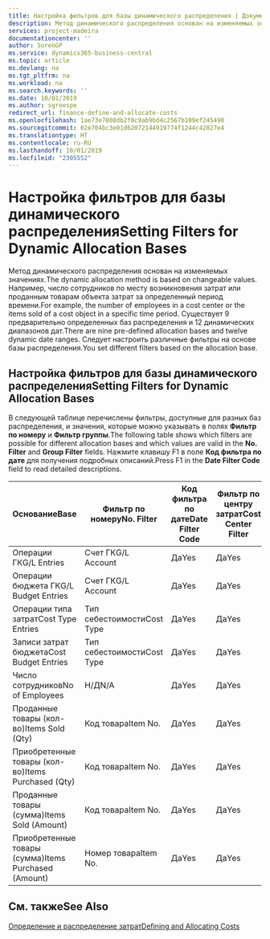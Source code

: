 ```yaml
---
title: Настройка фильтров для базы динамического распределения | Документация Майкрософт
description: Метод динамического распределения основан на изменяемых значениях. Например, число сотрудников по месту возникновения затрат или проданным товарам объекта затрат за определенный период времени. Существует 9 предварительно определенных баз распределения и 12 динамических диапазонов дат. Следует настроить различные фильтры на основе базы распределения.
services: project-madeira
documentationcenter: ''
author: SorenGP
ms.service: dynamics365-business-central
ms.topic: article
ms.devlang: na
ms.tgt_pltfrm: na
ms.workload: na
ms.search.keywords: ''
ms.date: 10/01/2019
ms.author: sgroespe
redirect_url: finance-define-and-allocate-costs
ms.openlocfilehash: 1ae73e7808db2f0c9ab9bd4c2567b109ef245490
ms.sourcegitcommit: 02e704bc3e01d62072144919774f1244c42827e4
ms.translationtype: HT
ms.contentlocale: ru-RU
ms.lasthandoff: 10/01/2019
ms.locfileid: "2305552"
---
```

# <a name="setting-filters-for-dynamic-allocation-bases"></a><span data-ttu-id="caa51-106">Настройка фильтров для базы динамического распределения</span><span class="sxs-lookup"><span data-stu-id="caa51-106">Setting Filters for Dynamic Allocation Bases</span></span>
<span data-ttu-id="caa51-107">Метод динамического распределения основан на изменяемых значениях.</span><span class="sxs-lookup"><span data-stu-id="caa51-107">The dynamic allocation method is based on changeable values.</span></span> <span data-ttu-id="caa51-108">Например, число сотрудников по месту возникновения затрат или проданным товарам объекта затрат за определенный период времени.</span><span class="sxs-lookup"><span data-stu-id="caa51-108">For example, the number of employees in a cost center or the items sold of a cost object in a specific time period.</span></span> <span data-ttu-id="caa51-109">Существует 9 предварительно определенных баз распределения и 12 динамических диапазонов дат.</span><span class="sxs-lookup"><span data-stu-id="caa51-109">There are nine pre-defined allocation bases and twelve dynamic date ranges.</span></span> <span data-ttu-id="caa51-110">Следует настроить различные фильтры на основе базы распределения.</span><span class="sxs-lookup"><span data-stu-id="caa51-110">You set different filters based on the allocation base.</span></span>  

## <a name="setting-filters-for-dynamic-allocation-bases"></a><span data-ttu-id="caa51-111">Настройка фильтров для базы динамического распределения</span><span class="sxs-lookup"><span data-stu-id="caa51-111">Setting Filters for Dynamic Allocation Bases</span></span>  
 <span data-ttu-id="caa51-112">В следующей таблице перечислены фильтры, доступные для разных баз распределения, и значения, которые можно указывать в полях **Фильтр по номеру** и **Фильтр группы**.</span><span class="sxs-lookup"><span data-stu-id="caa51-112">The following table shows which filters are possible for different allocation bases and which values are valid in the **No. Filter** and **Group Filter** fields.</span></span> <span data-ttu-id="caa51-113">Нажмите клавишу F1 в поле **Код фильтра по дате** для получения подробных описаний.</span><span class="sxs-lookup"><span data-stu-id="caa51-113">Press F1 in the **Date Filter Code** field to read detailed descriptions.</span></span>  

|<span data-ttu-id="caa51-114">**Основание**</span><span class="sxs-lookup"><span data-stu-id="caa51-114">**Base**</span></span>|<span data-ttu-id="caa51-115">**Фильтр по номеру**</span><span class="sxs-lookup"><span data-stu-id="caa51-115">**No. Filter**</span></span>|<span data-ttu-id="caa51-116">**Код фильтра по дате**</span><span class="sxs-lookup"><span data-stu-id="caa51-116">**Date Filter Code**</span></span>|<span data-ttu-id="caa51-117">**Фильтр по центру затрат**</span><span class="sxs-lookup"><span data-stu-id="caa51-117">**Cost Center Filter**</span></span>|<span data-ttu-id="caa51-118">**Фильтр по объекту затрат**</span><span class="sxs-lookup"><span data-stu-id="caa51-118">**Cost Object Filter**</span></span>|<span data-ttu-id="caa51-119">**Фильтр группы**</span><span class="sxs-lookup"><span data-stu-id="caa51-119">**Group Filter**</span></span>|  
|--------------|----------------------------------------|----------------------------------------------|------------------------------------------------|------------------------------------------------|------------------------------------------|  
|<span data-ttu-id="caa51-120">Операции ГК</span><span class="sxs-lookup"><span data-stu-id="caa51-120">G/L Entries</span></span>|<span data-ttu-id="caa51-121">Счет ГК</span><span class="sxs-lookup"><span data-stu-id="caa51-121">G/L Account</span></span>|<span data-ttu-id="caa51-122">Да</span><span class="sxs-lookup"><span data-stu-id="caa51-122">Yes</span></span>|<span data-ttu-id="caa51-123">Да</span><span class="sxs-lookup"><span data-stu-id="caa51-123">Yes</span></span>|<span data-ttu-id="caa51-124">Да</span><span class="sxs-lookup"><span data-stu-id="caa51-124">Yes</span></span>|<span data-ttu-id="caa51-125">Н/Д</span><span class="sxs-lookup"><span data-stu-id="caa51-125">N/A</span></span>|  
|<span data-ttu-id="caa51-126">Операции бюджета ГК</span><span class="sxs-lookup"><span data-stu-id="caa51-126">G/L Budget Entries</span></span>|<span data-ttu-id="caa51-127">Счет ГК</span><span class="sxs-lookup"><span data-stu-id="caa51-127">G/L Account</span></span>|<span data-ttu-id="caa51-128">Да</span><span class="sxs-lookup"><span data-stu-id="caa51-128">Yes</span></span>|<span data-ttu-id="caa51-129">Да</span><span class="sxs-lookup"><span data-stu-id="caa51-129">Yes</span></span>|<span data-ttu-id="caa51-130">Да</span><span class="sxs-lookup"><span data-stu-id="caa51-130">Yes</span></span>|<span data-ttu-id="caa51-131">Название бюджета ГК</span><span class="sxs-lookup"><span data-stu-id="caa51-131">G/L Budget Name</span></span>|  
|<span data-ttu-id="caa51-132">Операции типа затрат</span><span class="sxs-lookup"><span data-stu-id="caa51-132">Cost Type Entries</span></span>|<span data-ttu-id="caa51-133">Тип себестоимости</span><span class="sxs-lookup"><span data-stu-id="caa51-133">Cost Type</span></span>|<span data-ttu-id="caa51-134">Да</span><span class="sxs-lookup"><span data-stu-id="caa51-134">Yes</span></span>|<span data-ttu-id="caa51-135">Да</span><span class="sxs-lookup"><span data-stu-id="caa51-135">Yes</span></span>|<span data-ttu-id="caa51-136">Да</span><span class="sxs-lookup"><span data-stu-id="caa51-136">Yes</span></span>|<span data-ttu-id="caa51-137">Н/Д</span><span class="sxs-lookup"><span data-stu-id="caa51-137">N/A</span></span>|  
|<span data-ttu-id="caa51-138">Записи затрат бюджета</span><span class="sxs-lookup"><span data-stu-id="caa51-138">Cost Budget Entries</span></span>|<span data-ttu-id="caa51-139">Тип себестоимости</span><span class="sxs-lookup"><span data-stu-id="caa51-139">Cost Type</span></span>|<span data-ttu-id="caa51-140">Да</span><span class="sxs-lookup"><span data-stu-id="caa51-140">Yes</span></span>|<span data-ttu-id="caa51-141">Да</span><span class="sxs-lookup"><span data-stu-id="caa51-141">Yes</span></span>|<span data-ttu-id="caa51-142">Да</span><span class="sxs-lookup"><span data-stu-id="caa51-142">Yes</span></span>|<span data-ttu-id="caa51-143">Название бюджета</span><span class="sxs-lookup"><span data-stu-id="caa51-143">Budget Name</span></span>|  
|<span data-ttu-id="caa51-144">Число сотрудников</span><span class="sxs-lookup"><span data-stu-id="caa51-144">No of Employees</span></span>|<span data-ttu-id="caa51-145">Н/Д</span><span class="sxs-lookup"><span data-stu-id="caa51-145">N/A</span></span>|<span data-ttu-id="caa51-146">Да</span><span class="sxs-lookup"><span data-stu-id="caa51-146">Yes</span></span>|<span data-ttu-id="caa51-147">Да</span><span class="sxs-lookup"><span data-stu-id="caa51-147">Yes</span></span>|<span data-ttu-id="caa51-148">Да</span><span class="sxs-lookup"><span data-stu-id="caa51-148">Yes</span></span>|<span data-ttu-id="caa51-149">Н/Д</span><span class="sxs-lookup"><span data-stu-id="caa51-149">N/A</span></span>|  
|<span data-ttu-id="caa51-150">Проданные товары (кол-во)</span><span class="sxs-lookup"><span data-stu-id="caa51-150">Items Sold (Qty)</span></span>|<span data-ttu-id="caa51-151">Код товара</span><span class="sxs-lookup"><span data-stu-id="caa51-151">Item No.</span></span>|<span data-ttu-id="caa51-152">Да</span><span class="sxs-lookup"><span data-stu-id="caa51-152">Yes</span></span>|<span data-ttu-id="caa51-153">Да</span><span class="sxs-lookup"><span data-stu-id="caa51-153">Yes</span></span>|<span data-ttu-id="caa51-154">Да</span><span class="sxs-lookup"><span data-stu-id="caa51-154">Yes</span></span>|<span data-ttu-id="caa51-155">Учетная группа товаров</span><span class="sxs-lookup"><span data-stu-id="caa51-155">Inventory Posting Group</span></span>|  
|<span data-ttu-id="caa51-156">Приобретенные товары (кол-во)</span><span class="sxs-lookup"><span data-stu-id="caa51-156">Items Purchased (Qty)</span></span>|<span data-ttu-id="caa51-157">Код товара</span><span class="sxs-lookup"><span data-stu-id="caa51-157">Item No.</span></span>|<span data-ttu-id="caa51-158">Да</span><span class="sxs-lookup"><span data-stu-id="caa51-158">Yes</span></span>|<span data-ttu-id="caa51-159">Да</span><span class="sxs-lookup"><span data-stu-id="caa51-159">Yes</span></span>|<span data-ttu-id="caa51-160">Да</span><span class="sxs-lookup"><span data-stu-id="caa51-160">Yes</span></span>|<span data-ttu-id="caa51-161">Учетная группа товаров</span><span class="sxs-lookup"><span data-stu-id="caa51-161">Inventory Posting Group</span></span>|  
|<span data-ttu-id="caa51-162">Проданные товары (сумма)</span><span class="sxs-lookup"><span data-stu-id="caa51-162">Items Sold (Amount)</span></span>|<span data-ttu-id="caa51-163">Код товара</span><span class="sxs-lookup"><span data-stu-id="caa51-163">Item No.</span></span>|<span data-ttu-id="caa51-164">Да</span><span class="sxs-lookup"><span data-stu-id="caa51-164">Yes</span></span>|<span data-ttu-id="caa51-165">Да</span><span class="sxs-lookup"><span data-stu-id="caa51-165">Yes</span></span>|<span data-ttu-id="caa51-166">Да</span><span class="sxs-lookup"><span data-stu-id="caa51-166">Yes</span></span>|<span data-ttu-id="caa51-167">Учетная группа товаров</span><span class="sxs-lookup"><span data-stu-id="caa51-167">Inventory Posting Group</span></span>|  
|<span data-ttu-id="caa51-168">Приобретенные товары (сумма)</span><span class="sxs-lookup"><span data-stu-id="caa51-168">Items Purchased (Amount)</span></span>|<span data-ttu-id="caa51-169">Номер товара</span><span class="sxs-lookup"><span data-stu-id="caa51-169">Item No.</span></span>|<span data-ttu-id="caa51-170">Да</span><span class="sxs-lookup"><span data-stu-id="caa51-170">Yes</span></span>|<span data-ttu-id="caa51-171">Да</span><span class="sxs-lookup"><span data-stu-id="caa51-171">Yes</span></span>|<span data-ttu-id="caa51-172">Да</span><span class="sxs-lookup"><span data-stu-id="caa51-172">Yes</span></span>|<span data-ttu-id="caa51-173">Учетная группа товаров</span><span class="sxs-lookup"><span data-stu-id="caa51-173">Inventory Posting Group</span></span>|  

## <a name="see-also"></a><span data-ttu-id="caa51-174">См. также</span><span class="sxs-lookup"><span data-stu-id="caa51-174">See Also</span></span>  
[<span data-ttu-id="caa51-175">Определение и распределение затрат</span><span class="sxs-lookup"><span data-stu-id="caa51-175">Defining and Allocating Costs</span></span>](finance-define-and-allocate-costs.md)
